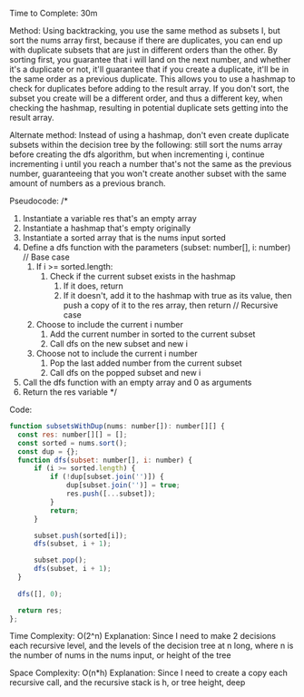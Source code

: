 Time to Complete: 30m

Method: Using backtracking, you use the same method as subsets I, but sort the nums array first, because if there are duplicates, you can end up with duplicate subsets that are just in different orders than the other. By sorting first, you guarantee that i will land on the next number, and whether it's a duplicate or not, it'll guarantee that if you create a duplicate, it'll be in the same order as a previous duplicate. This allows you to use a hashmap to check for duplicates before adding to the result array. If you don't sort, the subset you create will be a different order, and thus a different key, when checking the hashmap, resulting in potential duplicate sets getting into the result array.

Alternate method: Instead of using a hashmap, don't even create duplicate subsets within the decision tree by the following: still sort the nums array before creating the dfs algorithm, but when incrementing i, continue incrementing i until you reach a number that's not the same as the previous number, guaranteeing that you won't create another subset with the same amount of numbers as a previous branch.

Pseudocode:
/*
1. Instantiate a variable res that's an empty array
2. Instantiate a hashmap that's empty originally
3. Instantiate a sorted array that is the nums input sorted
3. Define a dfs function with the parameters (subset: number[], i: number)
    // Base case
    1. If i >= sorted.length:
        1. Check if the current subset exists in the hashmap
            1. If it does, return
            2. If it doesn't, add it to the hashmap with true as its value, then push a copy of it to the res array, then return
    // Recursive case
    1. Choose to include the current i number
        1. Add the current number in sorted to the current subset
        2. Call dfs on the new subset and new i
    2. Choose not to include the current i number
        1. Pop the last added number from the current subset
        2. Call dfs on the popped subset and new i
4. Call the dfs function with an empty array and 0 as arguments
5. Return the res variable
*/

Code:

```js
function subsetsWithDup(nums: number[]): number[][] {
  const res: number[][] = [];
  const sorted = nums.sort();
  const dup = {};
  function dfs(subset: number[], i: number) {
      if (i >= sorted.length) {
          if (!dup[subset.join('')]) {
              dup[subset.join('')] = true;
              res.push([...subset]);
          }
          return;
      }

      subset.push(sorted[i]);
      dfs(subset, i + 1);

      subset.pop();
      dfs(subset, i + 1);
  }
  
  dfs([], 0);

  return res;
};
```


Time Complexity: O(2^n)
Explanation: Since I need to make 2 decisions each recursive level, and the levels of the decision tree at n long, where n is the number of nums in the nums input, or height of the tree

Space Complexity: O(n*h)
Explanation: Since I need to create a copy each recursive call, and the recursive stack is h, or tree height, deep
